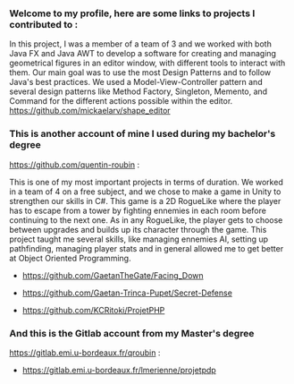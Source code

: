 ### Welcome to my profile, here are some links to projects I contributed to :

In this project, I was a member of a team of 3 and we worked with both Java FX and Java AWT to develop a software for creating and managing geometrical figures in an editor window, with different tools to interact with them. Our main goal was to use the most Design Patterns and to follow Java's best practices.
We used a Model-View-Controller pattern and several design patterns like Method Factory, Singleton, Memento, and Command for the different actions possible within the editor. 
https://github.com/mickaelarv/shape_editor


### This is another account of mine I used during my bachelor's degree
https://github.com/quentin-roubin :

This is one of my most important projects in terms of duration. We worked in a team of 4 on a free subject, and we chose to make a game in Unity to strengthen our skills in C#. This game is a 2D RogueLike where the player has to escape from a tower by fighting ennemies in each room before continuing to the next one. As in any RogueLike, the player gets to choose between upgrades and builds up its character through the game. This project taught me several skills, like managing ennemies AI, setting up pathfinding, managing player stats and in general allowed me to get better at Object Oriented Programming.
- https://github.com/GaetanTheGate/Facing_Down


- https://github.com/Gaetan-Trinca-Pupet/Secret-Defense
- https://github.com/KCRitoki/ProjetPHP


### And this is the Gitlab account from my Master's degree
https://gitlab.emi.u-bordeaux.fr/qroubin :
- https://gitlab.emi.u-bordeaux.fr/lmerienne/projetpdp

<!--
**qroubin/qroubin** is a ✨ _special_ ✨ repository because its `README.md` (this file) appears on your GitHub profile.

Here are some ideas to get you started:

- 🔭 I’m currently working on ...
- 🌱 I’m currently learning ...
- 👯 I’m looking to collaborate on ...
- 🤔 I’m looking for help with ...
- 💬 Ask me about ...
- 📫 How to reach me: ...
- 😄 Pronouns: ...
- ⚡ Fun fact: ...
-->
